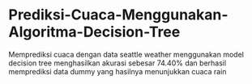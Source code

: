 # Prediksi-Cuaca-Menggunakan-Algoritma-Decision-Tree
Memprediksi cuaca dengan data seattle weather menggunakan model decision tree menghasilkan akurasi sebesar 74.40% dan berhasil memprediksi data dummy yang hasilnya menunjukkan cuaca rain
